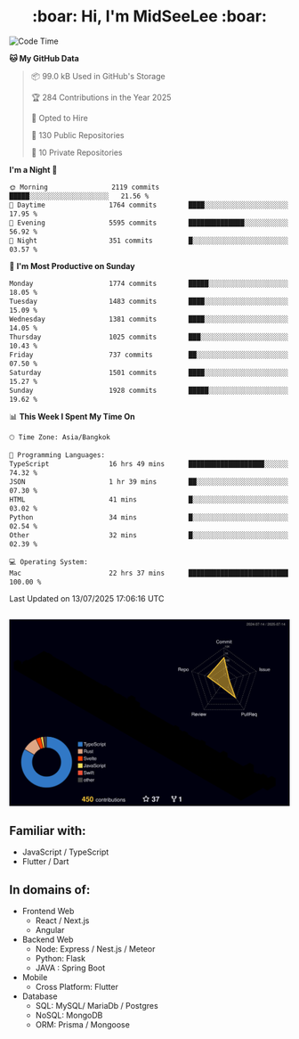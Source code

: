 <h1 align="center"> :boar: Hi, I'm MidSeeLee :boar:</h1>
 
<!--START_SECTION:waka-->
![Code Time](http://img.shields.io/badge/Code%20Time-3%2C206%20hrs%2059%20mins-blue)

**🐱 My GitHub Data** 

> 📦 99.0 kB Used in GitHub's Storage 
 > 
> 🏆 284 Contributions in the Year 2025
 > 
> 💼 Opted to Hire
 > 
> 📜 130 Public Repositories 
 > 
> 🔑 10 Private Repositories 
 > 
**I'm a Night 🦉** 

```text
🌞 Morning                2119 commits        █████░░░░░░░░░░░░░░░░░░░░   21.56 % 
🌆 Daytime                1764 commits        ████░░░░░░░░░░░░░░░░░░░░░   17.95 % 
🌃 Evening                5595 commits        ██████████████░░░░░░░░░░░   56.92 % 
🌙 Night                  351 commits         █░░░░░░░░░░░░░░░░░░░░░░░░   03.57 % 
```
📅 **I'm Most Productive on Sunday** 

```text
Monday                   1774 commits        █████░░░░░░░░░░░░░░░░░░░░   18.05 % 
Tuesday                  1483 commits        ████░░░░░░░░░░░░░░░░░░░░░   15.09 % 
Wednesday                1381 commits        ████░░░░░░░░░░░░░░░░░░░░░   14.05 % 
Thursday                 1025 commits        ███░░░░░░░░░░░░░░░░░░░░░░   10.43 % 
Friday                   737 commits         ██░░░░░░░░░░░░░░░░░░░░░░░   07.50 % 
Saturday                 1501 commits        ████░░░░░░░░░░░░░░░░░░░░░   15.27 % 
Sunday                   1928 commits        █████░░░░░░░░░░░░░░░░░░░░   19.62 % 
```


📊 **This Week I Spent My Time On** 

```text
🕑︎ Time Zone: Asia/Bangkok

💬 Programming Languages: 
TypeScript               16 hrs 49 mins      ███████████████████░░░░░░   74.32 % 
JSON                     1 hr 39 mins        ██░░░░░░░░░░░░░░░░░░░░░░░   07.30 % 
HTML                     41 mins             █░░░░░░░░░░░░░░░░░░░░░░░░   03.02 % 
Python                   34 mins             █░░░░░░░░░░░░░░░░░░░░░░░░   02.54 % 
Other                    32 mins             █░░░░░░░░░░░░░░░░░░░░░░░░   02.39 % 

💻 Operating System: 
Mac                      22 hrs 37 mins      █████████████████████████   100.00 % 
```


 Last Updated on 13/07/2025 17:06:16 UTC
<!--END_SECTION:waka-->

##

![](./profile-3d-contrib/profile-night-rainbow.svg)

## Familiar with:
- JavaScript / TypeScript
- Flutter / Dart

## In domains of:
- Frontend Web
  - React / Next.js
  - Angular
- Backend Web
  - Node: Express / Nest.js / Meteor
  - Python: Flask
  - JAVA : Spring Boot
- Mobile
  - Cross Platform: Flutter
- Database
  - SQL: MySQL/ MariaDb / Postgres
  - NoSQL: MongoDB
  - ORM: Prisma / Mongoose
